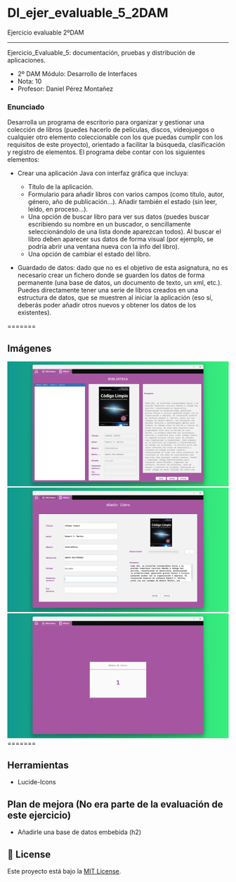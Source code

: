 # DI_ejer_evaluable_5_2DAM
<p>
Ejercicio evaluable 2ºDAM</a>
</p>
<hr>
<p>
  Ejercicio_Evaluable_5: documentación, pruebas y distribución de aplicaciones. 
  <ul>
    <li>2º DAM Módulo: Desarrollo de Interfaces
    <li>Nota: 10</li>
    <li>Profesor: Daniel Pérez Montañez</li>
  </ul>
</p>

<h3>Enunciado</h3>
<div>
<p>
Desarrolla un programa de escritorio para organizar y gestionar una colección de libros (puedes hacerlo de películas, discos, videojuegos o cualquier otro elemento coleccionable con los que puedas cumplir con los requisitos de este proyecto), orientado a facilitar la búsqueda, clasificación y registro de elementos. El programa debe contar con los siguientes elementos:

<ul>
  <li>Crear una aplicación Java con interfaz gráfica que incluya:</li>
  <ul>
    <li>Título de la aplicación.</li>
    <li>Formulario para añadir libros con varios campos (como título, autor, género, año de publicación...). Añadir también el estado (sin leer, leído, en proceso…).</li>
    <li>Una opción de buscar libro para ver sus datos (puedes buscar escribiendo su nombre en un buscador, o sencillamente seleccionándolo de una lista donde aparezcan todos). Al buscar el libro deben aparecer sus datos de forma visual (por ejemplo, se podría abrir una ventana nueva con la info del libro).</li>
    <li>Una opción de cambiar el estado del libro.</li>
  </ul>
</ul>
<ul>
  <li>Guardado de datos: dado que no es el objetivo de esta asignatura, no es necesario crear un fichero donde se guarden los datos de forma permanente (una base de datos, un documento de texto, un xml, etc.). Puedes directamente tener una serie de libros creados en una estructura de datos, que se muestren al iniciar la aplicación (eso sí, deberás poder añadir otros nuevos y obtener los datos de los existentes).</li>
</ul>
</div>

=======
## Imágenes
<div align='center'>
  <img src='imgPrograma1.png' alt='imgPrograma1' />
</div>

<div align='center'>
  <img src='imgPrograma2.png' alt='imgPrograma2' />
</div>

<div align='center'>
  <img src='imgPrograma3.png' alt='imgPrograma3' />
</div>
=======

## Herramientas

- Lucide-Icons

## Plan de mejora (No era parte de la evaluación de este ejercicio)

- Añadirle una base de datos embebida (h2)

## 📃 License

Este proyecto está bajo la [MIT License](LICENSE.md).
